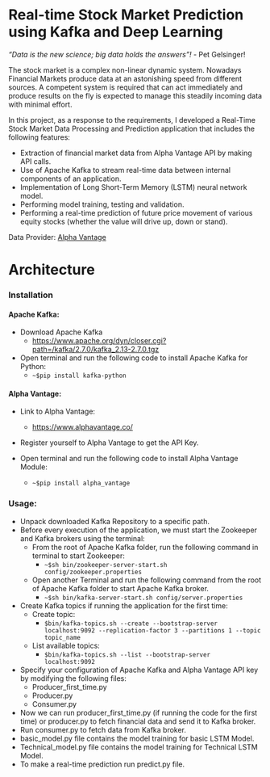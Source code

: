 # Real-time Stock Market Prediction using Kafka and Deep Learning
<i>“Data is the new science; big data holds the answers”!</i> - Pet Gelsinger!

The stock market is a complex non-linear dynamic system. Nowadays Financial Markets produce data at an astonishing speed from different sources. A competent system is required that can act immediately and produce results on the fly is expected to manage this steadily incoming data with minimal effort.

In this project, as a response to the requirements, I developed a Real-Time Stock Market Data Processing and Prediction application that includes the following features:
- Extraction of financial market data from Alpha Vantage API by making API calls.
- Use of Apache Kafka to stream real-time data between internal components of an application.
- Implementation of Long Short-Term Memory (LSTM) neural network model.
- Performing model training, testing and validation.
- Performing a real-time prediction of future price movement of various equity stocks (whether the value will drive up, down or stand).

Data Provider: [Alpha Vantage](https://www.alphavantage.co/)

# Architecture

### Installation

#### Apache Kafka:
- Download Apache Kafka
  - https://www.apache.org/dyn/closer.cgi?path=/kafka/2.7.0/kafka_2.13-2.7.0.tgz
- Open terminal and run the following code to install Apache Kafka for Python:
  - `~$pip install kafka-python`

#### Alpha Vantage:
- Link to Alpha Vantage:
  - https://www.alphavantage.co/

- Register yourself to Alpha Vantage to get the API Key.
- Open terminal and run the following code to install Alpha Vantage Module:
  - `~$pip install alpha_vantage`

### Usage:
- Unpack downloaded Kafka Repository to a specific path.
- Before every execution of the application, we must start the Zookeeper and Kafka brokers using the terminal:
  - From the root of Apache Kafka folder, run the following command in terminal to start Zookeeper:
    - `~$sh bin/zookeeper-server-start.sh config/zookeeper.properties`
  - Open another Terminal and run the following command from the root of Apache Kafka folder to start Apache Kafka broker.
    - `~$sh bin/kafka-server-start.sh config/server.properties`
- Create Kafka topics if running the application for the first time:
  - Create topic:
    - `$bin/kafka-topics.sh --create --bootstrap-server localhost:9092 --replication-factor 3 --partitions 1 --topic topic_name`
  - List available topics:
    - `$bin/kafka-topics.sh --list --bootstrap-server localhost:9092`
- Specify your configuration of Apache Kafka and Alpha Vantage API key by modifying the following files:
  - Producer_first_time.py 
  - Producer.py
  - Consumer.py
- Now we can run producer_first_time.py (if running the code for the first time) or producer.py to fetch financial data and send it to Kafka broker.
- Run consumer.py to fetch data from Kafka broker.
- basic_model.py file contains the model training for basic LSTM Model.
- Technical_model.py file contains the model training for Technical LSTM Model.
- To make a real-time prediction run predict.py file.
